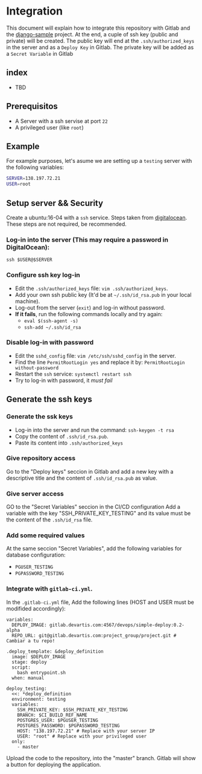 # Integration

This document will explain how to integrate this repository with Gitlab and the [django-sample](https://gitlab.devartis.com/samples/django-sample) project.
At the end, a cuple of ssh key (public and private) will be created.
The public key will end at the `.ssh/authorized_keys` in the server and as a `Deploy Key` in Gitlab.
The private key will be added as a `Secret Variable` in Gitlab

## index

- TBD

## Prerequisitos

- A Server with a ssh servise at port `22`
- A privileged user (like `root`)

## Example

For example purposes, let's asume we are setting up a `testing` server with the following variables:

```bash
SERVER=138.197.72.21
USER=root
```

## Setup server && Security

Create a ubuntu:16-04 with a `ssh` service.
Steps taken from [digitalocean](https://www.digitalocean.com/community/tutorials/how-to-use-ssh-keys-with-digitalocean-droplets).
These steps are not required, be recommended.

### Log-in into the server (This may require a password in DigitalOcean):

    ssh $USER@$SERVER

### Configure ssh key log-in

- Edit the `.ssh/authorized_keys` file: `vim .ssh/authorized_keys`.
- Add your own ssh public key (It'd be at `~/.ssh/id_rsa.pub` in your local machine).
- Log-out from the server (`exit`) and log-in without password.
- **If it fails**, run the following commands locally and try again:
  - `eval $(ssh-agent -s)`
  - `ssh-add ~/.ssh/id_rsa`

### Disable log-in with password

- Edit the `sshd_config` file: `vim /etc/ssh/sshd_config` in the server.
- Find the line `PermitRootLogin yes` and replace it by: `PermitRootLogin without-password`
- Restart the `ssh` service: `systemctl restart ssh`
- Try to log-in with password, it *must fail*

## Generate the ssh keys

### Generate the ssk keys

- Log-in into the server and run the command: `ssh-keygen -t rsa`
- Copy the content of `.ssh/id_rsa.pub`.
- Paste its content into `.ssh/authorized_keys`

### Give repository access

Go to the "Deploy keys" seccion in Gitlab and add a new key with a descriptive title and the content of `.ssh/id_rsa.pub` as value.

### Give server access

GO to the "Secret Variables" seccion in the CI/CD configuration
Add a variable with the key "SSH_PRIVATE_KEY_TESTING" and its value must be the content of the `.ssh/id_rsa` file.

### Add some required values

At the same seccion "Secret Variables", add the following variables for database configuration:

- `PGUSER_TESTING`
- `PGPASSWORD_TESTING`

### Integrate with `gitlab-ci.yml`.

In the `.gitlab-ci.yml` file, Add the following lines (HOST and USER must be modifided accordingly):

    variables:
      DEPLOY_IMAGE: gitlab.devartis.com:4567/devops/simple-deploy:0.2-alpha
      REPO_URL: git@gitlab.devartis.com:project_group/project.git # Cambiar a tu repo!

    .deploy_template: &deploy_definition
      image: $DEPLOY_IMAGE
      stage: deploy
      script:
        bash entrypoint.sh
      when: manual

    deploy_testing:
      <<: *deploy_definition
      environment: testing
      variables:
        SSH_PRIVATE_KEY: $SSH_PRIVATE_KEY_TESTING
        BRANCH: $CI_BUILD_REF_NAME
        POSTGRES_USER: $PGUSER_TESTING
        POSTGRES_PASSWORD: $PGPASSWORD_TESTING
        HOST: "138.197.72.21" # Replace with your server IP
        USER: "root" # Replace with your privileged user
      only:
        - master


Upload the code to the repository, into the "master" branch. Gitlab will show a button for deploying the application.